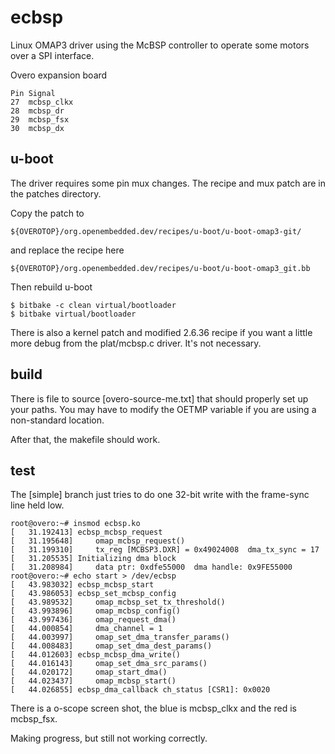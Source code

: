   ecbsp
=======

Linux OMAP3 driver using the McBSP controller to operate some motors over a
SPI interface.

Overo expansion board 

	Pin	Signal
	27	mcbsp_clkx
	28	mcbsp_dr
	29	mcbsp_fsx
	30	mcbsp_dx


  u-boot
-------

The driver requires some pin mux changes. The recipe and mux patch are in the
patches directory. 

Copy the patch to 

	${OVEROTOP}/org.openembedded.dev/recipes/u-boot/u-boot-omap3-git/

and replace the recipe here

	${OVEROTOP}/org.openembedded.dev/recipes/u-boot/u-boot-omap3_git.bb


Then rebuild u-boot

	$ bitbake -c clean virtual/bootloader
	$ bitbake virtual/bootloader


There is also a kernel patch and modified 2.6.36 recipe if you want a little
more debug from the plat/mcbsp.c driver. It's not necessary.


  build
-------

There is file to source [overo-source-me.txt] that should properly set up
your paths. You may have to modify the OETMP variable if you are using a 
non-standard location. 

After that, the makefile should work.


  test
-------

The [simple] branch just tries to do one 32-bit write with the frame-sync
line held low.


	root@overo:~# insmod ecbsp.ko 
	[   31.192413] ecbsp_mcbsp_request
	[   31.195648]     omap_mcbsp_request()
	[   31.199310]     tx_reg [MCBSP3.DXR] = 0x49024008  dma_tx_sync = 17
	[   31.205535] Initializing dma block
	[   31.208984]     data ptr: 0xdfe55000  dma handle: 0x9FE55000
	root@overo:~# echo start > /dev/ecbsp 
	[   43.983032] ecbsp_mcbsp_start
	[   43.986053] ecbsp_set_mcbsp_config
	[   43.989532]     omap_mcbsp_set_tx_threshold()
	[   43.993896]     omap_mcbsp_config()
	[   43.997436]     omap_request_dma()
	[   44.000854]     dma_channel = 1
	[   44.003997]     omap_set_dma_transfer_params()
	[   44.008483]     omap_set_dma_dest_params()
	[   44.012603] ecbsp_mcbsp_dma_write()
	[   44.016143]     omap_set_dma_src_params()
	[   44.020172]     omap_start_dma()
	[   44.023437]     omap_mcbsp_start()
	[   44.026855] ecbsp_dma_callback ch_status [CSR1]: 0x0020


There is a o-scope screen shot, the blue is mcbsp_clkx and the red is mcbsp_fsx.

Making progress, but still not working correctly.

